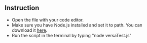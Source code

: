 ## Instruction
- Open the file with your code editor.
- Make sure you have Node.js installed and set it to path. You can download it [here](https://nodejs.dev/en/download/).
- Run the script in the terminal by typing "node versaTest.js"